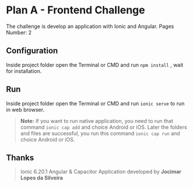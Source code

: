 # Plan A - Frontend Challenge

The challenge is develop an application with Ionic and Angular.
Pages Number: 2

## Configuration
Inside project folder open the Terminal or CMD and run `npm install` , wait for installation.

## Run
Inside project folder open the Terminal or CMD and run `ionic serve` to run in web browser.
> **Note:**
> If you want to run native application, you need to run that command `ionic cap add` and choice Android or iOS.
> Later the folders and files are successful, you run this command `ionic cap run` and choice Android or iOS.

## Thanks
> Ionic 6.20.1
> Angular & Capacitor
> Application developed by **Jocimar Lopes da Silveira**